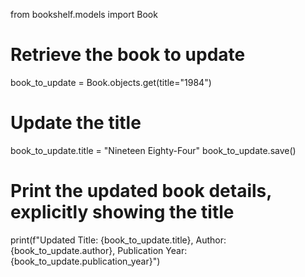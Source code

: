 from bookshelf.models import Book

# Retrieve the book to update
book_to_update = Book.objects.get(title="1984")

# Update the title
book_to_update.title = "Nineteen Eighty-Four"
book_to_update.save()

# Print the updated book details, explicitly showing the title
print(f"Updated Title: {book_to_update.title}, Author: {book_to_update.author}, Publication Year: {book_to_update.publication_year}")